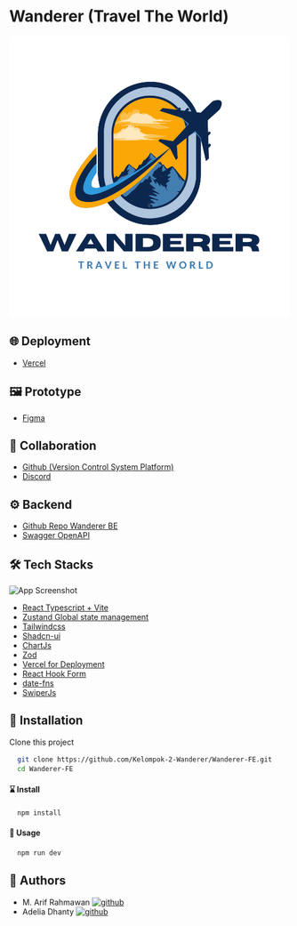 # Wanderer (Travel The World)

![App Screenshot](https://raw.githubusercontent.com/Kelompok-2-Wanderer/Wanderer-FE/f49bf8eadb04781fba01e28d08c9bd0d7daba306/src/assets/Wanderer.svg)


## 🌐 Deployment

- [Vercel](https://wanderer-delta.vercel.app/)

## 🖼 Prototype
- [Figma](https://www.figma.com/file/QjFROWypWKpnjN3AZgYpWS/Wanderer-App?type=design&node-id=0%3A1&mode=design&t=E1uyvrazrR3W7JcK-1)

## 🤝 Collaboration
- [Github (Version Control System Platform)](https://github.com)
- [Discord](https://discord.com)

## ⚙ Backend
- [Github Repo Wanderer BE](https://github.com/Kelompok-2-Wanderer/Wanderer-BE)
- [Swagger OpenAPI](https://app.swaggerhub.com/apis/GALIHP83/Wanderer/1.0.0)


## 🛠️ Tech Stacks 

![App Screenshot](https://res.cloudinary.com/duooo0rok/image/upload/v1703563828/vs2dhznornjky4uvp26m.png)
- [React Typescript + Vite](https://vitejs.dev/guide/)
- [Zustand Global state management](https://github.com/pmndrs/zustand)
- [Tailwindcss](https://tailwindcss.com/)
- [Shadcn-ui](https://ui.shadcn.com/)
- [ChartJs](https://www.chartjs.org/)
- [Zod](https://zod.dev/)
- [Vercel for Deployment](https://vercel.com/)
- [React Hook Form](https://react-hook-form.com/)
- [date-fns](https://date-fns.org/)
- [SwiperJs](https://swiperjs.com/react)


## 🧰 Installation

Clone this project
```bash
  git clone https://github.com/Kelompok-2-Wanderer/Wanderer-FE.git
  cd Wanderer-FE
```

#### ⌛ Install
```bash
  npm install
```

#### 🚀 Usage
```bash
  npm run dev
```
    
## 🤖 Authors

- M. Arif Rahmawan
    [![github](https://img.shields.io/badge/github-000000?style=for-the-badge&logo=github&logoColor=white)](https://github.com/marifrahmawan) 
- Adelia Dhanty
    [![github](https://img.shields.io/badge/github-000000?style=for-the-badge&logo=github&logoColor=white)](https://github.com/dhanty8)   


